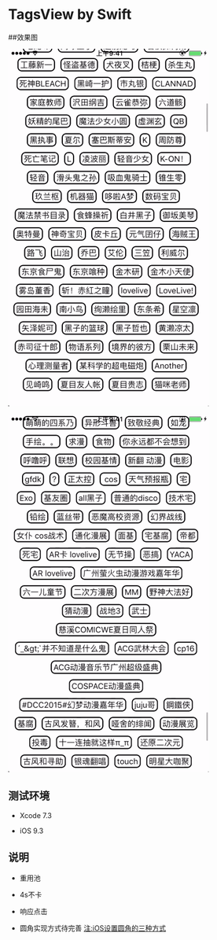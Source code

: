 # TagsView by Swift

##效果图

![](https://github.com/Jatstar/TagsView/blob/master/1.gif)

![](https://github.com/Jatstar/TagsView/blob/master/2.gif)

##	测试环境 

* Xcode 7.3

* iOS 9.3

## 说明

* 重用池

* 4s不卡

* 响应点击

* 圆角实现方式待完善 [注:iOS设置圆角的三种方式](http://www.jianshu.com/p/e97348f42276?utm_campaign=haruki&utm_content=note&utm_medium=reader_share&utm_source=qq)